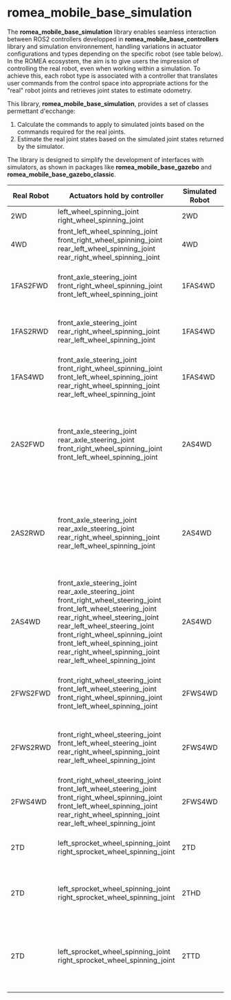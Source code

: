 # romea_mobile_base_simulation

The **romea_mobile_base_simulation** library enables seamless interaction between ROS2  controllers developped in **romea_mobile_base_controllers** library and simulation environnement, handling variations in actuator configurations and types depending on the specific robot (see table below). In the ROMEA ecosystem, the aim is to give users the impression of controlling the real robot, even when working within a simulation. To achieve this, each robot type is associated with a controller that translates user commands from the control space into appropriate actions for the "real" robot joints and retrieves joint states to estimate odometry. 

This library, **romea_mobile_base_simulation**, provides a set of classes permettant d'ecchange:

1. Calculate the commands to apply to simulated joints based on the commands required for the real joints.
2. Estimate the real joint states based on the simulated joint states returned by the simulator.

The library is designed to simplify the development of interfaces with simulators, as shown in packages like **romea_mobile_base_gazebo** and **romea_mobile_base_gazebo_classic**.



| Real Robot | Actuators hold by controller                                 | Simulated Robot | Actuators hold by simulator                                  |
| ---------- | ------------------------------------------------------------ | --------------- | ------------------------------------------------------------ |
| 2WD        | left_wheel_spinning_joint <br>right_wheel_spinning_joint     | 2WD             | left_wheel_spinning joint <br/>right_wheel_spinning_joint    |
| 4WD        | front_left_wheel_spinning_joint <br/>front_right_wheel_spinning_joint <br/>rear_left_wheel_spinning_joint <br/>rear_right_wheel_spinning_joint | 4WD             | front_left_wheel_spinning joint <br/>front_right_wheel_spinning_joint <br/>rear_left_wheel_spinning joint <br/>rear_right_wheel_spinning_joint |
| 1FAS2FWD   | front_axle_steering_joint <br/>front_right_wheel_spinning_joint <br/>front_left_wheel_spinning_joint | 1FAS4WD         | front_axle_steering_joint <br/>front_right_wheel_spinning_joint <br/>front_left_wheel_spinning_joint <br/>rear_right_wheel_spinning_joint <br/>rear_left_wheel_spinning_joint |
| 1FAS2RWD   | front_axle_steering_joint <br/>rear_right_wheel_spinning_joint <br/>rear_left_wheel_spinning_joint | 1FAS4WD         | front_axle_steering_joint <br/>front_right_wheel_spinning_joint <br/>front_left_wheel_spinning_joint <br/>rear_right_wheel_spinning_joint <br/>rear_left_wheel_spinning_joint |
| 1FAS4WD    | front_axle_steering_joint <br/>front_right_wheel_spinning_joint <br/>front_left_wheel_spinning_joint <br/>rear_right_wheel_spinning_joint <br/>rear_left_wheel_spinning_joint | 1FAS4WD         | front_axle_steering_joint <br/>front_right_wheel_spinning_joint <br/>front_left_wheel_spinning_joint <br/>rear_right_wheel_spinning_joint <br/>rear_left_wheel_spinning_joint |
| 2AS2FWD    | front_axle_steering_joint <br/>rear_axle_steering_joint <br/>front_right_wheel_spinning_joint <br/>front_left_wheel_spinning_joint | 2AS4WD          | front_axle_steering_joint <br/>rear_axle_steering_joint <br/>front_right_wheel_steering_joint <br/>front_left_wheel_steering_joint <br/>rear_right_wheel_steering_joint <br/>rear_left_wheel_steering_joint</br> front_right_wheel_spinning_joint <br/>front_left_wheel_spinning_joint <br/>rear_right_wheel_spinning_joint <br/>rear_left_wheel_spinning_joint |
| 2AS2RWD    | front_axle_steering_joint <br/>rear_axle_steering_joint <br/>rear_right_wheel_spinning_joint <br/>rear_left_wheel_spinning_joint | 2AS4WD          | front_axle_steering_joint <br/>rear_axle_steering_joint <br/>front_right_wheel_steering_joint <br/>front_left_wheel_steering_joint <br/>rear_right_wheel_steering_joint <br/>rear_left_wheel_steering_joint</br> front_right_wheel_spinning_joint <br/>front_left_wheel_spinning_joint <br/>rear_right_wheel_spinning_joint <br/>rear_left_wheel_spinning_joint |
| 2AS4WD     | front_axle_steering_joint <br/>rear_axle_steering_joint <br/>front_right_wheel_steering_joint <br/>front_left_wheel_steering_joint <br/>rear_right_wheel_steering_joint <br/>rear_left_wheel_steering_joint</br> front_right_wheel_spinning_joint <br/>front_left_wheel_spinning_joint <br/>rear_right_wheel_spinning_joint <br/>rear_left_wheel_spinning_joint | 2AS4WD          | front_axle_steering_joint <br/>rear_axle_steering_joint <br/>front_right_wheel_steering_joint <br/>front_left_wheel_steering_joint <br/>rear_right_wheel_steering_joint <br/>rear_left_wheel_steering_joint</br> front_right_wheel_spinning_joint <br/>front_left_wheel_spinning_joint <br/>rear_right_wheel_spinning_joint <br/>rear_left_wheel_spinning_joint |
| 2FWS2FWD   | front_right_wheel_steering_joint <br/>front_left_wheel_steering_joint <br/>front_right_wheel_spinning_joint <br/>front_left_wheel_spinning_joint | 2FWS4WD         | front_right_wheel_steering_joint <br/>front_left_wheel_steering_joint <br/>front_right_wheel_spinning_joint <br/>front_left_wheel_spinning_joint <br/>rear_right_wheel_spinning_joint <br/>rear_left_wheel_spinning_joint |
| 2FWS2RWD   | front_right_wheel_steering_joint <br/>front_left_wheel_steering_joint <br/>rear_right_wheel_spinning_joint <br/>rear_left_wheel_spinning_joint | 2FWS4WD         | front_right_wheel_steering_joint <br/>front_left_wheel_steering_joint <br/>front_right_wheel_spinning_joint <br/>front_left_wheel_spinning_joint <br/>rear_right_wheel_spinning_joint <br/>rear_left_wheel_spinning_joint |
| 2FWS4WD    | front_right_wheel_steering_joint <br/>front_left_wheel_steering_joint <br/>front_right_wheel_spinning_joint <br/>front_left_wheel_spinning_joint <br/>rear_right_wheel_spinning_joint <br/>rear_left_wheel_spinning_joint | 2FWS4WD         | front_right_wheel_steering_joint <br/>front_left_wheel_steering_joint <br/>front_right_wheel_spinning_joint <br/>front_left_wheel_spinning_joint <br/>rear_right_wheel_spinning_joint <br/>rear_left_wheel_spinning_joint |
| 2TD        | left_sprocket_wheel_spinning_joint</br> right_sprocket_wheel_spinning_joint</br> | 2TD             | left_sprocket_wheel_spinning_joint</br> right_sprocket_wheel_spinning_joint</br> left_idler_wheel_spinning_joint</br> right_idler_wheel_spinning_joint</br> |
| 2TD        | left_sprocket_wheel_spinning_joint</br> right_sprocket_wheel_spinning_joint</br> | 2THD            | left_sprocket_wheel_spinning_joint</br> right_sprocket_wheel_spinning_joint</br> front_left_idler_wheel_spinning_joint</br> front_right_idler_wheel_spinning_joint</br> rear_left_idler_wheel_spinning_joint</br> rear_right_idler_wheel_spinning_joint</br> |
| 2TD        | left_sprocket_wheel_spinning_joint</br> right_sprocket_wheel_spinning_joint</br> | 2TTD            | left_sprocket_wheel_spinning_joint</br> right_sprocket_wheel_spinning_joint</br> left_idler_wheel_spinning_joint</br> right_idler_wheel_spinning_joint</br> front_left_roller_wheel_spinning_joint</br> front_right_roller_wheel_spinning_joint</br> rear_left_roller_wheel_spinning_joint</br> rear_right_roller_wheel_spinning_joint</br> |


#  #

